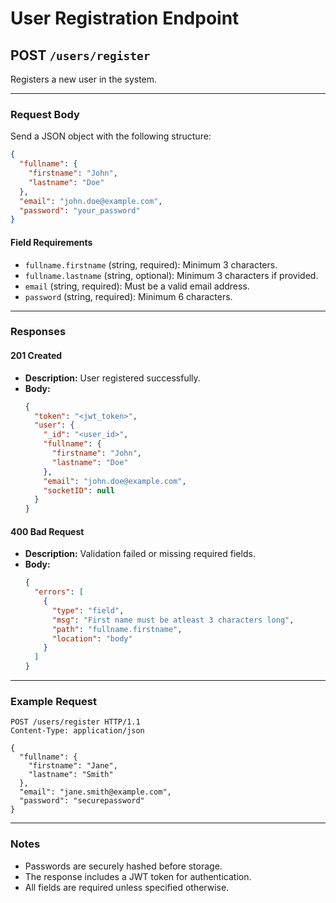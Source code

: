 # User Registration Endpoint

## POST `/users/register`

Registers a new user in the system.

---

### **Request Body**

Send a JSON object with the following structure:

```json
{
  "fullname": {
    "firstname": "John",
    "lastname": "Doe"
  },
  "email": "john.doe@example.com",
  "password": "your_password"
}
```

#### **Field Requirements**
- `fullname.firstname` (string, required): Minimum 3 characters.
- `fullname.lastname` (string, optional): Minimum 3 characters if provided.
- `email` (string, required): Must be a valid email address.
- `password` (string, required): Minimum 6 characters.

---

### **Responses**

#### **201 Created**
- **Description:** User registered successfully.
- **Body:**
    ```json
    {
      "token": "<jwt_token>",
      "user": {
        "_id": "<user_id>",
        "fullname": {
          "firstname": "John",
          "lastname": "Doe"
        },
        "email": "john.doe@example.com",
        "socketID": null
      }
    }
    ```

#### **400 Bad Request**
- **Description:** Validation failed or missing required fields.
- **Body:**
    ```json
    {
      "errors": [
        {
          "type": "field",
          "msg": "First name must be atleast 3 characters long",
          "path": "fullname.firstname",
          "location": "body"
        }
      ]
    }
    ```

---

### **Example Request**

```http
POST /users/register HTTP/1.1
Content-Type: application/json

{
  "fullname": {
    "firstname": "Jane",
    "lastname": "Smith"
  },
  "email": "jane.smith@example.com",
  "password": "securepassword"
}
```

---

### **Notes**
- Passwords are securely hashed before storage.
- The response includes a JWT token for authentication.
- All fields are required unless specified otherwise.
